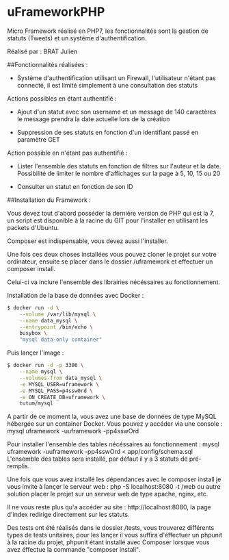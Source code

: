 # uFrameworkPHP

Micro Framework réalisé en PHP7, les fonctionnalités sont la gestion de statuts (Tweets) et un système d'authentification.

Réalisé par : BRAT Julien


##Fonctionnalités réalisées :

- Système d'authentification utilisant un Firewall, l'utilisateur n'étant pas connecté, il est limité simplement à une consultation des statuts


Actions possibles en étant authentifié : 

- Ajout d'un statut avec son username et un message de 140 caractères le message prendra la date actuelle lors de la création

- Suppression de ses statuts en fonction d'un identifiant passé en paramètre GET



Action possible en n'étant pas authentifié : 

- Lister l'ensemble des statuts en fonction de filtres sur l'auteur et la date. Possibilité de limiter le nombre d'affichages sur la page à 5, 10, 15 ou 20

- Consulter un statut en fonction de son ID



##Installation du Framework : 

Vous devez tout d'abord posséder la dernière version de PHP qui est la 7, un script est disponible à la racine du GIT pour l'installer en utilisant les packets d'Ubuntu.

Composer est indispensable, vous devez aussi l'installer.

Une fois ces deux choses installées vous pouvez cloner le projet sur votre ordinateur, ensuite se placer dans le dossier /uframework et effectuer un composer install.

Celui-ci va inclure l'ensemble des librairies nécéssaires au fonctionnement. 


Installation de la base de données avec Docker : 

``` bash
$ docker run -d \
    --volume /var/lib/mysql \
    --name data_mysql \
    --entrypoint /bin/echo \
    busybox \
    "mysql data-only container"
```

Puis lançer l'image : 

``` bash
$ docker run -d -p 3306 \
    --name mysql \
    --volumes-from data_mysql \
    -e MYSQL_USER=uframework \
    -e MYSQL_PASS=p4ssw0rd \
    -e ON_CREATE_DB=uframework \
    tutum/mysql
```

A partir de ce moment la, vous avez une base de données de type MySQL hébergée sur un container Docker. Vous pouvez y accéder via une console : mysql uframework -uuframework -pp4sswOrd

Pour installer l'ensemble des tables nécéssaires au fonctionnement  : mysql uframework -uuframework -pp4sswOrd < app/config/schema.sql
L'ensemble des tables sera installé, par défaut il y a 3 statuts de pré-remplis.




Une fois que vous avez installé les dépendances avec le composer install je vous invite à lançer le serveur web : php -S localhost:8080 -t /web ou autre solution placer le projet sur un serveur web de type apache, nginx, etc.


Il ne vous reste plus qu'a accéder au site : http://localhost:8080, la page d'index redirige directement sur les statuts.


Des tests ont été réalisés dans le dossier /tests, vous trouverez différents types de tests unitaires, pour les lançer il vous suffira d'éffectuer un phpunit à la racine  du projet, phpunit étant installé avec Composer lorsque vous avez éffectue la commande "composer install". 
